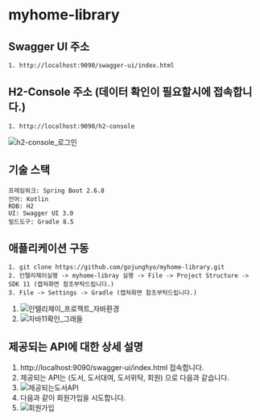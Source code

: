 ﻿# myhome-library

## Swagger UI 주소
```
1. http://localhost:9090/swagger-ui/index.html
```

## H2-Console 주소 (데이터 확인이 필요할시에 접속합니다.)
```
1. http://localhost:9090/h2-console
```
![h2-console_로그인](https://github.com/gojunghyo/myhome-library/assets/128199051/80aac1e1-39f4-45d2-9a14-e1d63053ef64)


## 기술 스택
```
프레임워크: Spring Boot 2.6.8
언어: Kotlin
RDB: H2
UI: Swagger UI 3.0
빌드도구: Gradle 8.5
```

## 애플리케이션 구동
```
1. git clone https://github.com/gojunghyo/myhome-library.git
2. 인텔리제이실행 -> myhome-libray 실행 -> File -> Project Structure -> SDK 11 (캡쳐화면 참조부탁드립니다.)
3. File -> Settings -> Gradle (캡쳐화면 참조부탁드립니다.)
```
1. ![인텔리제이_프로젝트_자바환경](https://github.com/gojunghyo/myhome-library/assets/128199051/e91ee972-fb47-47c0-ab4f-dab30a459756)
2. ![자바11확인_그래들](https://github.com/gojunghyo/myhome-library/assets/128199051/df2922d7-c7e4-45c9-8e37-f13b463dc9a7)




## 제공되는 API에 대한 상세 설명

1. http://localhost:9090/swagger-ui/index.html 접속합니다.
2. 제공되는 API는 (도서, 도서대여, 도서위탁, 회원) 으로 다음과 같습니다.
3. ![제공되는도서API](https://github.com/gojunghyo/myhome-library/assets/128199051/501fd750-c36c-48eb-a67a-54f96b9efd6b)
4. 다음과 같이 회원가입을 시도합니다.
5. ![회원가입](https://github.com/gojunghyo/myhome-library/assets/128199051/1312247c-86ac-4dbc-8699-c8ce3f2f3a59)
